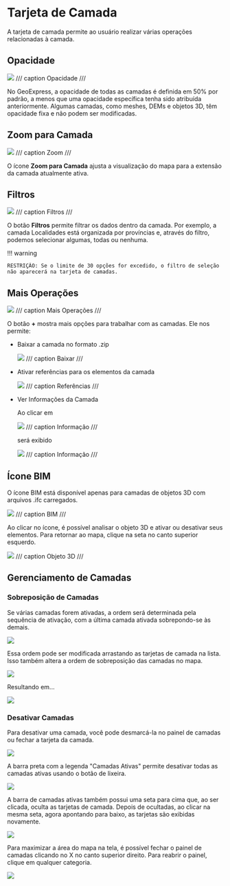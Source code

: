 # Tarjeta de Camada

A tarjeta de camada permite ao usuário realizar várias operações relacionadas à camada. 

## Opacidade

![](../images/cards1.png)
/// caption
Opacidade
///

No GeoExpress, a opacidade de todas as camadas é definida em 50% por padrão, a menos que uma opacidade específica tenha sido atribuída anteriormente. Algumas camadas, como meshes, DEMs e objetos 3D, têm opacidade fixa e não podem ser modificadas. 

## Zoom para Camada

![](../images/cards2.png)
/// caption
Zoom
///

O ícone **Zoom para Camada** ajusta a visualização do mapa para a extensão da camada atualmente ativa. 

## Filtros

![](../images/cards3.png)
/// caption
Filtros
///

O botão **Filtros** permite filtrar os dados dentro da camada. Por exemplo, a camada Localidades está organizada por províncias e, através do filtro, podemos selecionar algumas, todas ou nenhuma. 

!!! warning

    RESTRIÇÃO: Se o limite de 30 opções for excedido, o filtro de seleção não aparecerá na tarjeta de camadas. 

## Mais Operações

![](../images/cards4.png)
/// caption
Mais Operações
///

O botão **+** mostra mais opções para trabalhar com as camadas. Ele nos permite: 

* Baixar a camada no formato .zip

  ![](../images/cards5.png)
  /// caption
  Baixar
  ///

* Ativar referências para os elementos da camada 

  ![](../images/cards6.png)
  /// caption
  Referências
  ///

* Ver Informações da Camada

  Ao clicar em

  ![](../images/cards7.png)
  /// caption
  Informação
  ///

  será exibido

  ![](../images/cards8.png)
  /// caption
  Informação
  ///

## Ícone BIM

O ícone BIM está disponível apenas para camadas de objetos 3D com arquivos .ifc carregados. 

![](../images/cards9.png)
/// caption
BIM
///

Ao clicar no ícone, é possível analisar o objeto 3D e ativar ou desativar seus elementos. Para retornar ao mapa, clique na seta no canto superior esquerdo. 

![](../images/cards10.png)
/// caption
Objeto 3D
///

## Gerenciamento de Camadas

### Sobreposição de Camadas

Se várias camadas forem ativadas, a ordem será determinada pela sequência de ativação, com a última camada ativada sobrepondo-se às demais.

![](../images/cards11.png)

Essa ordem pode ser modificada arrastando as tarjetas de camada na lista. Isso também altera a ordem de sobreposição das camadas no mapa. 

![](../images/cards12.png)

Resultando em...

![](../images/cards13.png)

### Desativar Camadas

Para desativar uma camada, você pode desmarcá-la no painel de camadas ou fechar a tarjeta da camada. 

![](../images/cards14.png)

A barra preta com a legenda "Camadas Ativas" permite desativar todas as camadas ativas usando o botão de lixeira. 

![](../images/cards15.png)

A barra de camadas ativas também possui uma seta para cima que, ao ser clicada, oculta as tarjetas de camada. Depois de ocultadas, ao clicar na mesma seta, agora apontando para baixo, as tarjetas são exibidas novamente.

![](../images/cards16.png)

Para maximizar a área do mapa na tela, é possível fechar o painel de camadas clicando no X no canto superior direito. Para reabrir o painel, clique em qualquer categoria.

![](../images/cards17.png)


